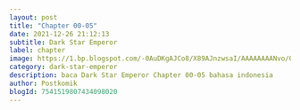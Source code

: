 ```yaml
---
layout: post 
title: "Chapter 00-05"
date: 2021-12-26 21:12:13
subtitle: Dark Star Emperor
label: chapter
image: https://1.bp.blogspot.com/-0AuDKgAJCo8/X89AJnzwsaI/AAAAAAAANvo/0sjjbLSEphciiQ1IBWZLAjuDMTbfUNwfwCLcBGAsYHQ/s72-c/dark-star-emperor-023979-33e1Y1YZ.jpg
category: dark-star-emperor
description: baca Dark Star Emperor Chapter 00-05 bahasa indonesia 
author: Postkomik
blogId: 7541519807434098020
---
```

